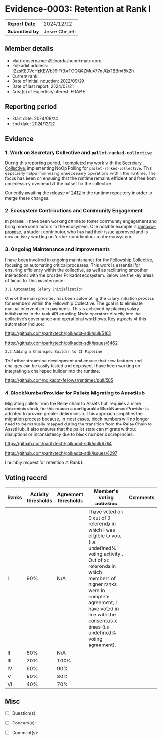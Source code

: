 # Evidence-0003: Retention at Rank I

|                 |                                                                                             |
| --------------- | ------------------------------------------------------------------------------------------- |
| **Report Date** | 2024/12/22                                                             |
| **Submitted by**| Jesse Chejieh                                                                      |


## Member details

- Matrix username: @doordashcon/:matrix.org
- Polkadot address: 12zsKEDVcHpKEWb99iFt3xrTCQQXZMu477nJQsTBBrof5k2h
- Current rank: I
- Date of initial induction: 2022/09/29
- Date of last report: 2024/08/21
- Area(s) of Expertise/Interest: FRAME


## Reporting period

- Start date: 2024/08/24
- End date: 2024/12/22


## Evidence
### 1. Work on Secretary Collective and `pallet-ranked-collective`

During this reporting period, I completed my work with the [Secretary Collective](https://github.com/polkadot-fellows/runtimes/pull/347), implementing NoOp Polling for `pallet-ranked-collective`. This especially helps minimizing unnecessary operations within the runtime. The focus has been on ensuring that the runtime remains efficient and free from unnecessary overhead at the outset for the collective.

Currently awaiting the release of [2412](https://github.com/paritytech/polkadot-sdk/pull/6806) in the runtime repository in order to merge these changes.

### 2. Ecosystem Contributions and Community Engagement

In parallel, I have been working offline to foster community engagement and bring more contributors to the ecosystem. One notable example is [rainbow-promise](https://github.com/rainbow-promise), a student contributor, who has had their issue approved and is now actively working on further contributions to the ecosystem.

### 3. Ongoing Maintenance and Improvements
I have been involved in ongoing maintenance for the Fellowship Collective, focusing on automating critical processes. This work is essential for ensuring efficiency within the collective, as well as facilitating smoother interactions with the broader Polkadot ecosystem. Below are the key areas of focus for this maintenance:

    3.1 Automating Salary Initialization
    
One of the main priorities has been automating the salary initiation process for members within the Fellowship Collective. The goal is to eliminate manual intervention in payments. This is achieved by placing salary initialization in the task API enabling Node operators directly into the collective’s governance and operational workflows. Key aspects of this automation include:

https://github.com/paritytech/polkadot-sdk/pull/5163
    
https://github.com/paritytech/polkadot-sdk/issues/6462


    3.2 Adding a Chainspec Builder to CI Pipeline

To further streamline development and ensure that new features and changes can be easily tested and deployed, I have been working on integrating a chainspec builder into the runtime.

https://github.com/polkadot-fellows/runtimes/pull/505


### 4. BlockNumberProvider for Pallets Migrating to AssetHub

Migrating pallets from the Relay chain to Assets hub requires a more determinic clock, for this reason a configurable BlockNumberProvider is adopted to provide greater determinism. 
This approach simplifies the migration process because, in most cases, block numbers will no longer need to be manually mapped during the transition from the Relay Chain to AssetHub. It also ensures that the pallet state can migrate without disruptions or inconsistency due to block number discrepancies.

https://github.com/paritytech/polkadot-sdk/pull/6764
    
https://github.com/paritytech/polkadot-sdk/issues/6297

I humbly request for retention at Rank I.



## Voting record

|  Ranks | Activity thresholds | Agreement thresholds | Member's voting activities | Comments |
|---|---|---|---|---|
|I  |90%   |N/A   |I have voted on 0 out of 0 referenda in which I was eligible to vote (i.e undefined% voting activity). Out of xx referenda in which members of higher ranks were in complete agreement, I have voted in line with the consensus x times (i.e undefined% voting agreement).  |  |
|II |80%   |N/A   |   |  |
|III|70%   |100%  |   |  |
|IV |60%   |90%   |   |  |
|V  |50%   |80%   |   |  |
|VI |40%   |70%   |   |  |


## Misc

- [ ] Question(s): 

- [ ] Concern(s): 

- [ ] Comment(s): 

